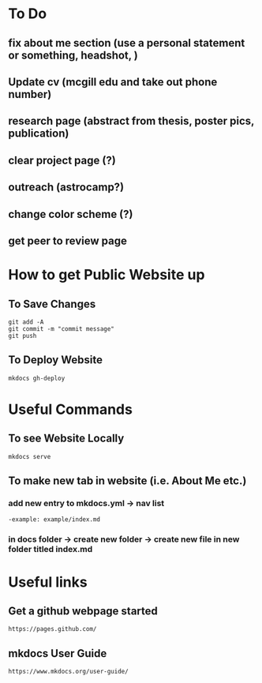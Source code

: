 # To Do

## fix about me section (use a personal statement or something, headshot, )
## Update cv (mcgill edu and take out phone number)
## research page (abstract from thesis, poster pics, publication)
## clear project page (?)
## outreach (astrocamp?)
## change color scheme (?)
## get peer to review page


# How to get Public Website up

## To Save Changes
```
git add -A
git commit -m "commit message"
git push
```

## To Deploy Website
```
mkdocs gh-deploy
```


# Useful Commands

## To see Website Locally
```
mkdocs serve
```

## To make new tab in website (i.e. About Me etc.)
### add new entry to mkdocs.yml -> nav list
```
-example: example/index.md
```
### in docs folder -> create new folder -> create new file in new folder titled index.md


# Useful links

## Get a github webpage started
```
https://pages.github.com/
```

## mkdocs User Guide
```
https://www.mkdocs.org/user-guide/
```